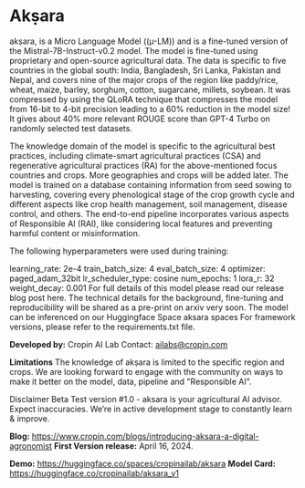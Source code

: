 # Akṣara
akṣara, is a Micro Language Model ((µ-LM)) and is a fine-tuned version of the Mistral-7B-Instruct-v0.2 model. The model is fine-tuned using proprietary and open-source agricultural data. The data is specific to five countries in the global south: India, Bangladesh, Sri Lanka, Pakistan and Nepal, and covers nine of the major crops of the region like paddy/rice, wheat, maize, barley, sorghum, cotton, sugarcane, millets, soybean. It was compressed by using the QLoRA technique that compresses the model from 16-bit to 4-bit precision leading to a 60% reduction in the model size! It gives about 40% more relevant ROUGE score than GPT-4 Turbo on randomly selected test datasets.

The knowledge domain of the model is specific to the agricultural best practices, including climate-smart agricultural practices (CSA) and regenerative agricultural practices (RA) for the above-mentioned focus countries and crops. More geographies and crops will be added later. The model is trained on a database containing information from seed sowing to harvesting, covering every phenological stage of the crop growth cycle and different aspects like crop health management, soil management, disease control, and others. The end-to-end pipeline incorporates various aspects of Responsible AI (RAI), like considering local features and preventing harmful content or misinformation.

The following hyperparameters were used during training:

learning_rate: 2e-4
train_batch_size: 4
eval_batch_size: 4
optimizer: paged_adam_32bit
lr_scheduler_type: cosine
num_epochs: 1
lora_r: 32
weight_decay: 0.001
For full details of this model please read our release blog post here. The technical details for the background, fine-tuning and reproducibility will be shared as a pre-print on arxiv very soon. The model can be inferenced on our Huggingface Space aksara spaces For framework versions, please refer to the requirements.txt file.

**Developed by:** Cropin AI Lab
Contact: ailabs@cropin.com

**Limitations**
The knowledge of akṣara is limited to the specific region and crops. We are looking forward to engage with the community on ways to make it better on the model, data, pipeline and "Responsible AI".

Disclaimer
Beta Test version #1.0 - aksara is your agricultural AI advisor. Expect inaccuracies. We’re in active development stage to constantly learn & improve.

**Blog:** 
https://www.cropin.com/blogs/introducing-aksara-a-digital-agronomist 
**First Version release:** April 16, 2024.

**Demo:** https://huggingface.co/spaces/cropinailab/aksara
**Model Card:** https://huggingface.co/cropinailab/aksara_v1
